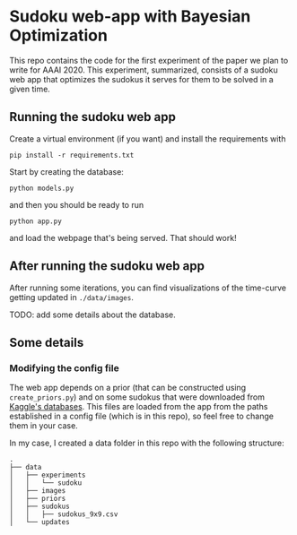 # Sudoku web-app with Bayesian Optimization

This repo contains the code for the first experiment of the paper we plan to write for AAAI 2020. This experiment, summarized, consists of a sudoku web app that optimizes the sudokus it serves for them to be solved in a given time.

## Running the sudoku web app

Create a virtual environment (if you want) and install the requirements with

```
pip install -r requirements.txt
```

Start by creating the database:

```
python models.py
```

and then you should be ready to run

```
python app.py
```

and load the webpage that's being served. That should work!

## After running the sudoku web app

After running some iterations, you can find visualizations of the time-curve getting updated in `./data/images`.

TODO: add some details about the database.

## Some details

### Modifying the config file

The web app depends on a prior (that can be constructed using `create_priors.py`) and on some sudokus that were downloaded from [Kaggle's databases](https://www.kaggle.com/bryanpark/sudoku). This files are loaded from the app from the paths established in a config file (which is in this repo), so feel free to change them in your case.

In my case, I created a data folder in this repo with the following structure:

```
.
├── data
│   ├── experiments
│   │   └── sudoku
│   ├── images
│   ├── priors
│   ├── sudokus
│   │   ├── sudokus_9x9.csv
│   └── updates
```
